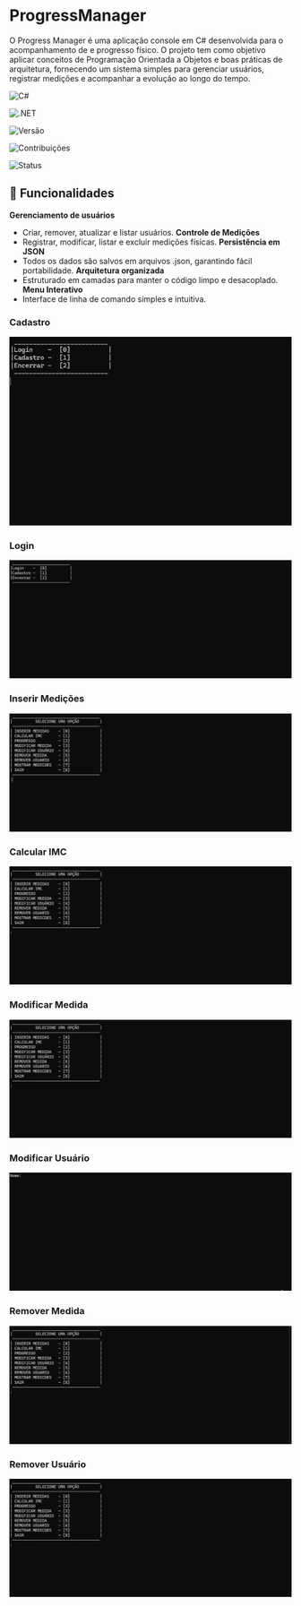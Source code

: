 # ProgressManager

O Progress Manager é uma aplicação console em C# desenvolvida para o acompanhamento de e progresso físico.
O projeto tem como objetivo aplicar conceitos de Programação Orientada a Objetos e boas práticas de arquitetura, fornecendo um sistema simples para gerenciar usuários, registrar medições e acompanhar a evolução ao longo do tempo.

![C#](https://img.shields.io/badge/C%23-239120?style=for-the-badge&logo=csharp&logoColor=white)

![.NET](https://img.shields.io/badge/.NET-8%2B-512BD4?style=for-the-badge&logo=dotnet&logoColor=white)

![Versão](https://img.shields.io/badge/Versão-1.0-blueviolet?style=for-the-badge)

![Contribuições](https://img.shields.io/badge/Contribuições-Bem%20vindas-brightgreen?style=for-the-badge)

![Status](https://img.shields.io/badge/Status-%20concluído-yellow?style=for-the-badge)

## 🚀 Funcionalidades

**Gerenciamento de usuários**
- Criar, remover, atualizar e listar usuários.
**Controle de Medições**
- Registrar, modificar, listar e excluir medições físicas.
**Persistência em JSON**
- Todos os dados são salvos em arquivos .json, garantindo fácil portabilidade.
**Arquitetura organizada**
- Estruturado em camadas para manter o código limpo e desacoplado.
**Menu Interativo**
- Interface de linha de comando simples e intuitiva.

### Cadastro
![Cadastro](assets/CADASTRO.gif)

### Login
![Login](assets/LOGIN.gif)

### Inserir Medições
![Inserir Medições](assets/INSERIR-MEDICOES.gif)

### Calcular IMC
![Calcular IMC](assets/CALCULA-IMC.gif)

### Modificar Medida
![Modificar Medida](assets/MODIFICAR-MEDIDA.gif)

### Modificar Usuário
![Modificar Usuario](assets/MODIFICAR-USUARIO.gif)

### Remover Medida
![Remover Medida](assets/REMOVER-MEDIDA.gif)

### Remover Usuário
![Remover usuário](assets/REMOVER-USUARIO.gif)